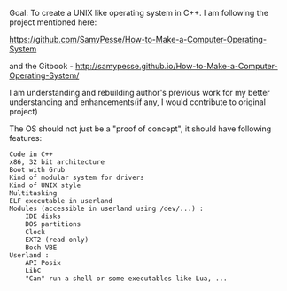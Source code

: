 Goal: To create a UNIX like operating system in C++. I am following the project mentioned here:

https://github.com/SamyPesse/How-to-Make-a-Computer-Operating-System 

and the Gitbook - http://samypesse.github.io/How-to-Make-a-Computer-Operating-System/

I am understanding and rebuilding author's previous work for my better understanding and enhancements(if any, I would contribute to original project)

The OS should not just be a "proof of concept", it should have following features:

    Code in C++
    x86, 32 bit architecture
    Boot with Grub
    Kind of modular system for drivers
    Kind of UNIX style
    Multitasking
    ELF executable in userland
    Modules (accessible in userland using /dev/...) :
        IDE disks
        DOS partitions
        Clock
        EXT2 (read only)
        Boch VBE
    Userland :
        API Posix
        LibC
        "Can" run a shell or some executables like Lua, ...
